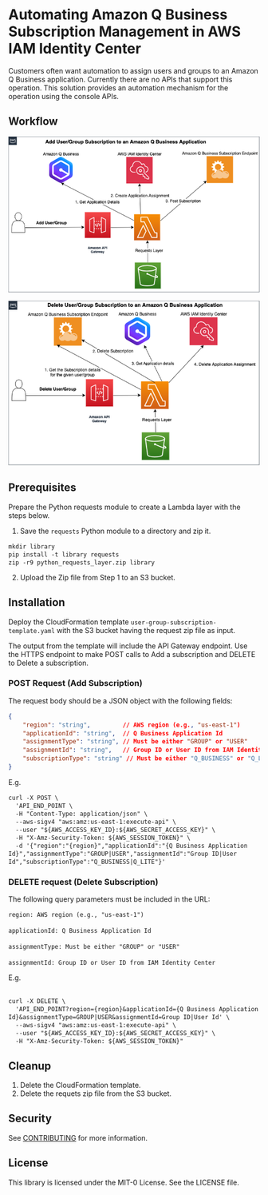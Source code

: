# Automating Amazon Q Business Subscription Management in AWS IAM Identity Center

Customers often want automation to assign users and groups to an Amazon Q Business application. Currently there are no APIs that support this operation.
This solution provides an automation mechanism for the operation using the console APIs.
## Workflow

![Addition of Subscription](user-group-assignment-add.png)

![Deletion of Subscription](user-group-assignment-delete.png)

## Prerequisites
Prepare the Python requests module to create a Lambda layer with the steps below.

1. Save the `requests`  Python module to a directory and zip it.

```
mkdir library
pip install -t library requests
zip -r9 python_requests_layer.zip library
```
2. Upload the Zip file from Step 1 to an S3 bucket.

## Installation

Deploy the CloudFormation template `user-group-subscription-template.yaml` with the S3 bucket having the request zip file as input.

The output from the template will include the API Gateway endpoint. Use the HTTPS endpoint to make POST calls to Add a subscription and DELETE to Delete a subscription.

### POST Request (Add Subscription)
The request body should be a JSON object with the following fields:
```json
{
    "region": "string",         // AWS region (e.g., "us-east-1")
    "applicationId": "string",  // Q Business Application Id
    "assignmentType": "string", // Must be either "GROUP" or "USER"
    "assignmentId": "string",   // Group ID or User ID from IAM Identity Center
    "subscriptionType": "string" // Must be either "Q_BUSINESS" or "Q_LITE"
}

````
E.g. 
```
curl -X POST \
  'API_END_POINT \
  -H "Content-Type: application/json" \
  --aws-sigv4 "aws:amz:us-east-1:execute-api" \
  --user "${AWS_ACCESS_KEY_ID}:${AWS_SECRET_ACCESS_KEY}" \
  -H "X-Amz-Security-Token: ${AWS_SESSION_TOKEN}" \
  -d '{"region":"{region}","applicationId":"{Q Business Application Id}","assignmentType":"GROUP|USER","assignmentId":"Group ID|User Id","subscriptionType":"Q_BUSINESS|Q_LITE"}'
```
### DELETE request (Delete Subscription)

The following query parameters must be included in the URL:

```
region: AWS region (e.g., "us-east-1")

applicationId: Q Business Application Id

assignmentType: Must be either "GROUP" or "USER"

assignmentId: Group ID or User ID from IAM Identity Center
```

E.g.
```

curl -X DELETE \
  'API_END_POINT?region={region}&applicationId={Q Business Application Id}&assignmentType=GROUP|USER&assignmentId=Group ID|User Id' \
  --aws-sigv4 "aws:amz:us-east-1:execute-api" \
  --user "${AWS_ACCESS_KEY_ID}:${AWS_SECRET_ACCESS_KEY}" \
  -H "X-Amz-Security-Token: ${AWS_SESSION_TOKEN}"

```

## Cleanup

1. Delete the CloudFormation template.
2. Delete the requets zip file from the S3 bucket.

## Security

See [CONTRIBUTING](CONTRIBUTING.md#security-issue-notifications) for more information.

## License

This library is licensed under the MIT-0 License. See the LICENSE file.

